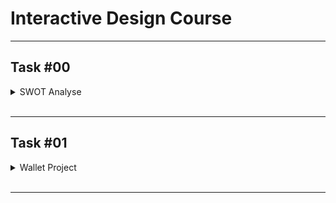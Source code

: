 # Interactive Design Course

---

## Task #00
<details>
  <summary>SWOT Analyse</summary>
  <br>
  
  <img src="Task_00/SWOT.png" class="img-responsive" alt="">
  
  <br>
</details>
<br>

---

## Task #01
<details>
  <summary>Wallet Project</summary>
  <br>

  <h3>Geldbeutel für Ben Ruff</h3>

  <br>

  <b>Empathize</b>
  <br>
  Fragen im Interview:<br>
  1. Wie sieht der aktuelle Geldbeutel aus?<br>
  2. Wie wird er hauptsächlich genutzt?<br>
  3. Was muss unbedingt im Geldbeutel sein?<br>
  4. Wie wird er aufbewart/transportiert?<br>
  5. Welche Probleme gibt es?<br>
  6. Welche Wünsche gibt es?<br>
  7. Was sind die wichtigsten Features?<br>
  8. Gibt es Unnötiges?<br>
  9. Gewünschte Form?<br>
  10. Gewünschte Farbe?<br>
  11. Gewünschtes Material?<br>
  <br>

  <b>Define:</b> Es wird ein Zweitgeldbeutel gebraucht, der extrem reduziert ist. Der neue Geldbeutel wird nur zum Saufen gehen verwendet und sollte daher möglichst wenige Karten und nur minimal Geld beinhalten. Dabei sollte er besonders klein sein, sodass er nicht stört und sicher verstaut, sodass er nicht verloren geht.
  <br>
  <i>Wünsche:</i> Hordelogo, NFC-Schutz.
  <br>
  <br>

  <b>Ideate</b>

  Möglichst kleine, unauffällige Methoden genug Geld für einen Abend sicher zu verstauen:

  <img src="Task_01/Ideas.jpg" class="img-responsive" alt="">

  <br>
  <br>

  <b>Prototype:</b>
  <br>
  Geldbeutel aus Spezialpapier in der Größe einer Geldkarte. Aufklappbar(Magnetstreifen zum Schließen), um so dünn wie möglich zu sein. Platz für 2 Münzen für eventuelles Rückgeld. Ohne Münzen dünn genug um ihn in einer Handyhülle zu verstauen.

  <img src="Task_01/Result.jpg" class="img-responsive" alt="">

  <br>
  <br>
  
  <b>Test/Feedback:</b>
  <br>
  Gutes Gesamtkonzept. Spezialpapier sehr gut, da modern.
  WoW-Icon sollte ein Horde-Icon sein.
  

  <b>Prototype Iteration</b>

  <img src="Task_01/IMG1.jpg" class="img-responsive" alt="">
  <img src="Task_01/IMG2.jpg" class="img-responsive" alt="">
  <img src="Task_01/IMG3.jpg" class="img-responsive" alt="">
  <img src="Task_01/IMG4.jpg" class="img-responsive" alt="">
  <img src="Task_01/IMG5.jpg" class="img-responsive" alt="">
  <img src="Task_01/IMG6.jpg" class="img-responsive" alt="">

</details>
<br>

---
